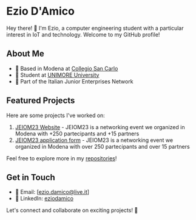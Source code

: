 # Ezio D'Amico

Hey there! 👋 I'm Ezio, a computer engineering student with a particular interest in IoT and technology. Welcome to my GitHub profile!

## About Me
- 🏡 Based in Modena at [Collegio San Carlo](https://www.fondazionesancarlo.it/collegio/)
- 🌱 Student at [UNIMORE University](https://www.unimore.it/)
- 🚀 Part of the Italian Junior Enterprises Network

## Featured Projects

Here are some projects I've worked on:

1. [JEIOM23 Website](https://www.jeiom23.it/) - JEIOM23 is a networking event we organized in Modena with +250 partecipants and +15 partners
2. [JEIOM23 application form](https://jeiom23-application-form.pages.dev/) - JEIOM23 is a networking event we organized in Modena with over 250 partecipants and over 15 partners

Feel free to explore more in my [repositories](link-to-repositories)!

## Get in Touch

- 📧 Email: [ezio.damico@live.it]
- 🔗 LinkedIn: [eziodamico](https://www.linkedin.com/in/eziodamico/)

Let's connect and collaborate on exciting projects! 🚀


<!--
**ezio-damico/ezio-damico** is a ✨ _special_ ✨ repository because its `README.md` (this file) appears on your GitHub profile.

Here are some ideas to get you started:

- 🔭 I’m currently working on ...
- 🌱 I’m currently learning ...
- 👯 I’m looking to collaborate on ...
- 🤔 I’m looking for help with ...
- 💬 Ask me about ...
- 📫 How to reach me: ...
- 😄 Pronouns: ...
- ⚡ Fun fact: ...
-->
